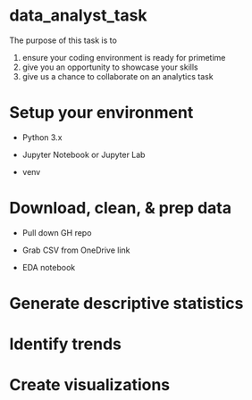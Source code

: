 # data_analyst_task

The purpose of this task is to
1. ensure your coding environment is ready for primetime
1. give you an opportunity to showcase your skills
1. give us a chance to collaborate on an analytics task     

# Setup your environment 

- Python 3.x 

- Jupyter Notebook or Jupyter Lab 

- venv 

# Download, clean, & prep data 

- Pull down GH repo 

- Grab CSV from OneDrive link 

- EDA notebook

# Generate descriptive statistics

# Identify trends 

# Create visualizations 
